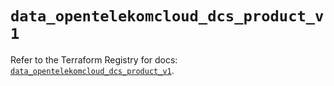 # `data_opentelekomcloud_dcs_product_v1`

Refer to the Terraform Registry for docs: [`data_opentelekomcloud_dcs_product_v1`](https://registry.terraform.io/providers/opentelekomcloud/opentelekomcloud/1.36.48/docs/data-sources/dcs_product_v1).
